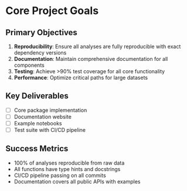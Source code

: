 # Core Project Goals

## Primary Objectives

1. **Reproducibility**: Ensure all analyses are fully reproducible with exact dependency versions
2. **Documentation**: Maintain comprehensive documentation for all components
3. **Testing**: Achieve >90% test coverage for all core functionality
4. **Performance**: Optimize critical paths for large datasets

## Key Deliverables

- [ ] Core package implementation
- [ ] Documentation website
- [ ] Example notebooks
- [ ] Test suite with CI/CD pipeline

## Success Metrics

- 100% of analyses reproducible from raw data
- All functions have type hints and docstrings
- CI/CD pipeline passing on all commits
- Documentation covers all public APIs with examples
